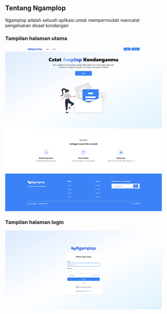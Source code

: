 ## Tentang Ngamplop

Ngamplop adalah sebuah aplikasi untuk mempermudah mencatat pengeluaran disaat kondangan

### Tampilan halaman utama

<p align="center"><a href="https://laravel.com" target="_blank"><img src="https://github.com/budayyy/ngamplop/blob/main/public/dok/ngamplop-fe.png"  alt="Laravel Logo"></a></p>

### Tampilan halaman login

<p align="center"><a href="https://laravel.com" target="_blank"><img src="https://github.com/budayyy/ngamplop/blob/main/public/dok/ngamplop-login.png"  alt="Laravel Logo"></a></p>
